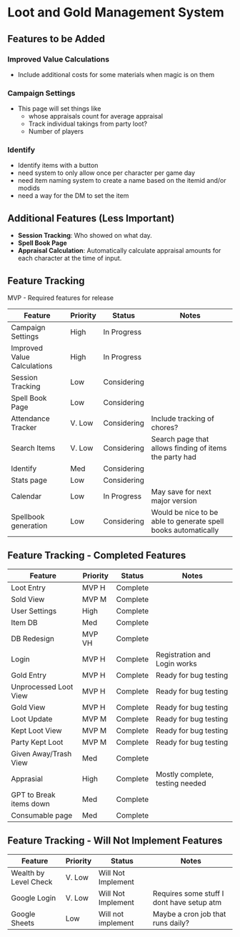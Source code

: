 # Loot and Gold Management System

## Features to be Added

### Improved Value Calculations
- Include additional costs for some materials when magic is on them

### Campaign Settings
- This page will set things like 
  - whose appraisals count for average appraisal
  - Track individual takings from party loot?
  - Number of players

### Identify
- Identify items with a button
- need system to only allow once per character per game day
- need item naming system to create a name based on the itemid and/or modids
- need a way for the DM to set the item 

## Additional Features (Less Important)
- **Session Tracking**: Who showed on what day.
- **Spell Book Page**
- **Appraisal Calculation**: Automatically calculate appraisal amounts for each character at the time of input.

## Feature Tracking
MVP - Required features for release

| Feature                     | Priority | Status      | Notes                                                          | 
|-----------------------------|----------|-------------|----------------------------------------------------------------|
| Campaign Settings           | High     | In Progress |                                                                |
| Improved Value Calculations | High     | In Progress |                                                                |
| Session Tracking            | Low      | Considering |                                                                |
| Spell Book Page             | Low      | Considering |                                                                |
| Attendance Tracker          | V. Low   | Considering | Include tracking of chores?                                    |
| Search Items                | V. Low   | Considering | Search page that allows finding of items the party had         |
| Identify                    | Med      | Considering |                                                                |
| Stats page                  | Low      | Considering |                                                                |
| Calendar                    | Low      | In Progress | May save for next major version                                |
| Spellbook generation        | Low      | Considering | Would be nice to be able to generate spell books automatically |

## Feature Tracking - Completed Features

| Feature                  | Priority | Status    | Notes                                                  | 
|--------------------------|----------|-----------|--------------------------------------------------------|
| Loot Entry               | MVP H    | Complete  |                                                        |
| Sold View                | MVP M    | Complete  |                                                        |
| User Settings            | High     | Complete  |                                                        |
| Item DB                  | Med      | Complete  |                                                        |
| DB Redesign              | MVP VH   | Complete  |                                                        |
| Login                    | MVP H    | Complete  | Registration and Login works                           |
| Gold Entry               | MVP H    | Complete  | Ready for bug testing                                  |
| Unprocessed Loot View    | MVP H    | Complete  | Ready for bug testing                                  |
| Gold View                | MVP H    | Complete  | Ready for bug testing                                  |
| Loot Update              | MVP M    | Complete  | Ready for bug testing                                  |
| Kept Loot View           | MVP M    | Complete  | Ready for bug testing                                  |
| Party Kept Loot          | MVP M    | Complete  | Ready for bug testing                                  |
| Given Away/Trash View    | Med      | Complete  |                                                        |
| Apprasial                | High     | Complete  | Mostly complete, testing needed                        |
| GPT to Break items down  | Med      | Complete  |                                                        |
| Consumable page          | Med      | Complete  |                                                        |

## Feature Tracking - Will Not Implement Features

| Feature                  | Priority | Status               | Notes                                     | 
|--------------------------|----------|----------------------|-------------------------------------------|
| Wealth by Level Check    | V. Low   | Will Not Implement   |                                           |
| Google Login             | V. Low   | Will Not Implement   | Requires some stuff I dont have setup atm |
| Google Sheets            | Low      | Will not implement   | Maybe a cron job that runs daily?         |
